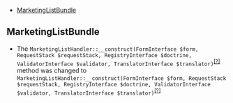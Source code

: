 - [MarketingListBundle](#marketinglistbundle)

MarketingListBundle
-------------------
* The `MarketingListHandler::__construct(FormInterface $form, RequestStack $requestStack, RegistryInterface $doctrine, ValidatorInterface $validator, TranslatorInterface $translator)`<sup>[[?]](https://github.com/oroinc/OroCRMMarketingBundle/tree/3.0.0-beta/src/Oro/Bundle/MarketingListBundle/Form/Handler/MarketingListHandler.php#L62 "Oro\Bundle\MarketingListBundle\Form\Handler\MarketingListHandler")</sup> method was changed to `MarketingListHandler::__construct(FormInterface $form, RequestStack $requestStack, RegistryInterface $doctrine, ValidatorInterface $validator, TranslatorInterface $translator)`<sup>[[?]](https://github.com/oroinc/OroCRMMarketingBundle/tree/3.0.0-rc/src/Oro/Bundle/MarketingListBundle/Form/Handler/MarketingListHandler.php#L64 "Oro\Bundle\MarketingListBundle\Form\Handler\MarketingListHandler")</sup>

